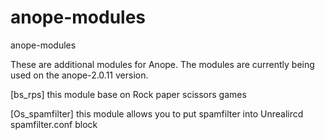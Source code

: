 # anope-modules

anope-modules

These are additional modules for Anope. The modules are currently being used on the anope-2.0.11 version.

[bs_rps]
this module base on Rock paper scissors games

[Os_spamfilter] 
this module allows you to put spamfilter into Unrealircd spamfilter.conf block

